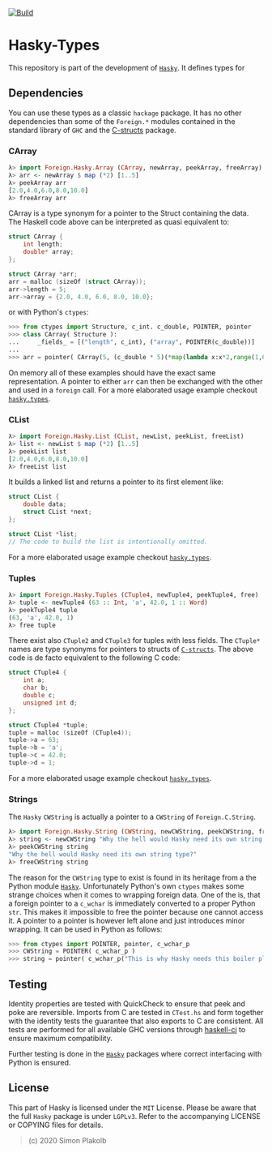 
[![Build](https://img.shields.io/travis/pinselimo/Hasky-Types.svg)](https://travis-ci.org/pinselimo/Hasky-Types)

# Hasky-Types

This repository is part of the development of [```Hasky```](https://github.com/pinselimo/Hasky/). It defines types for 

## Dependencies

You can use these types as a classic ```hackage``` package. It has no other dependencies than some of the ```Foreign.*``` modules contained in the standard library of ```GHC``` and the [C-structs](https://github.com/pinselimo/cstructs-in-haskell) package.

### CArray

~~~haskell
λ> import Foreign.Hasky.Array (CArray, newArray, peekArray, freeArray)
λ> arr <- newArray $ map (*2) [1..5]
λ> peekArray arr
[2.0,4.0,6.0,8.0,10.0]
λ> freeArray arr
~~~

CArray is a type synonym for a pointer to the Struct containing the data. The Haskell code above can be interpreted as quasi equivalent to:

~~~C
struct CArray {
    int length;
    double* array;
};

struct CArray *arr;
arr = malloc (sizeOf (struct CArray));
arr->length = 5;
arr->array = {2.0, 4.0, 6.0, 8.0, 10.0};
~~~

or with Python's ```ctypes```:

~~~python
>>> from ctypes import Structure, c_int. c_double, POINTER, pointer
>>> class CArray( Structure ):
...     _fields_ = [("length", c_int), ("array", POINTER(c_double))]
...
>>> arr = pointer( CArray(5, (c_double * 5)(*map(lambda x:x*2,range(1,6)))) )
~~~

On memory all of these examples should have the exact same representation. A pointer to either ```arr``` can then be exchanged with the other and used in a ```foreign``` call.
For a more elaborated usage example checkout [```hasky.types```](https://github.com/pinselimo/Hasky/hasky/types.py).

### CList

~~~haskell
λ> import Foreign.Hasky.List (CList, newList, peekList, freeList)
λ> list <- newList $ map (*2) [1..5]
λ> peekList list
[2.0,4.0,6.0,8.0,10.0]
λ> freeList list
~~~

It builds a linked list and returns a pointer to its first element like:

~~~C
struct CList {
    double data;
    struct CList *next;
};

struct CList *list;
// The code to build the list is intentionally omitted.
~~~

For a more elaborated usage example checkout [```hasky.types```](https://github.com/pinselimo/Hasky/hasky/types.py).

### Tuples

~~~haskell
λ> import Foreign.Hasky.Tuples (CTuple4, newTuple4, peekTuple4, free)
λ> tuple <- newTuple4 (63 :: Int, 'a', 42.0, 1 :: Word)
λ> peekTuple4 tuple
(63, 'a', 42.0, 1)
λ> free tuple
~~~

There exist also ```CTuple2``` and ```CTuple3``` for tuples with less fields. The ```CTuple*``` names are type synonyms for pointers to structs of [```C-structs```](https://github.com/pinselimo/cstructs-in-haskell). The above code is de facto equivalent to the following C code:

~~~C
struct CTuple4 {
    int a;
    char b;
    double c;
    unsigned int d;
};

struct CTuple4 *tuple;
tuple = malloc (sizeOf (CTuple4));
tuple->a = 63;
tuple->b = 'a';
tuple->c = 42.0;
tuple->d = 1;
~~~

For a more elaborated usage example checkout [```hasky.types```](https://github.com/pinselimo/Hasky/hasky/types.py).

### Strings

The ```Hasky``` ```CWString``` is actually a pointer to a ```CWString``` of ```Foreign.C.String```.

~~~haskell
λ> import Foreign.Hasky.String (CWString, newCWString, peekCWString, freeCWString)
λ> string <- newCWString "Why the hell would Hasky need its own string type?"
λ> peekCWString string
"Why the hell would Hasky need its own string type?"
λ> freeCWString string
~~~

The reason for the ```CWString``` type to exist is found in its heritage from a the Python module [```Hasky```](https://github.com/pinselimo/Hasky).
Unfortunately Python's own ```ctypes``` makes some strange choices when it comes to wrapping foreign data.
One of the is, that a foreign pointer to a ```c_wchar``` is immediately converted to a proper Python ```str```. This makes it impossible to free the pointer because one cannot access it.
A pointer to a pointer is however left alone and just introduces minor wrapping. It can be used in Python as follows:

~~~python
>>> from ctypes import POINTER, pointer, c_wchar_p
>>> CWString = POINTER( c_wchar_p )
>>> string = pointer( c_wchar_p("This is why Hasky needs this boiler plate") )
~~~

## Testing

Identity properties are tested with QuickCheck to ensure that peek and poke are reversible. Imports from C are tested in ```CTest.hs``` and form together with the identity tests the guarantee that also exports to C are consistent.
All tests are performed for all available GHC versions through [haskell-ci](https://github.com/haskell-CI/haskell-ci) to ensure maximum compatibility.

Further testing is done in the [```Hasky```](https://github.com/pinselimo/Hasky) packages where correct interfacing with Python is ensured.

## License

This part of Hasky is licensed under the ```MIT``` License. Please be aware that the full ```Hasky``` package is under ```LGPLv3```. Refer to the accompanying LICENSE or COPYING files for details.

> (c) 2020 Simon Plakolb

